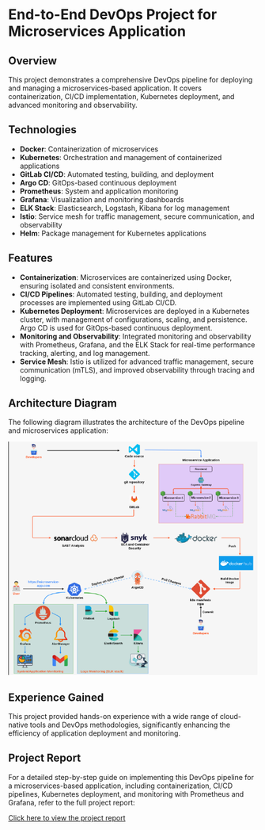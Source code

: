 # End-to-End DevOps Project for Microservices Application

## Overview

This project demonstrates a comprehensive DevOps pipeline for deploying and managing a microservices-based application. It covers containerization, CI/CD implementation, Kubernetes deployment, and advanced monitoring and observability.

## Technologies

- **Docker**: Containerization of microservices
- **Kubernetes**: Orchestration and management of containerized applications
- **GitLab CI/CD**: Automated testing, building, and deployment
- **Argo CD**: GitOps-based continuous deployment
- **Prometheus**: System and application monitoring
- **Grafana**: Visualization and monitoring dashboards
- **ELK Stack**: Elasticsearch, Logstash, Kibana for log management
- **Istio**: Service mesh for traffic management, secure communication, and observability
- **Helm**: Package management for Kubernetes applications

## Features

- **Containerization**: Microservices are containerized using Docker, ensuring isolated and consistent environments.
- **CI/CD Pipelines**: Automated testing, building, and deployment processes are implemented using GitLab CI/CD.
- **Kubernetes Deployment**: Microservices are deployed in a Kubernetes cluster, with management of configurations, scaling, and persistence. Argo CD is used for GitOps-based continuous deployment.
- **Monitoring and Observability**: Integrated monitoring and observability with Prometheus, Grafana, and the ELK Stack for real-time performance tracking, alerting, and log management.
- **Service Mesh**: Istio is utilized for advanced traffic management, secure communication (mTLS), and improved observability through tracing and logging.

## Architecture Diagram

The following diagram illustrates the architecture of the DevOps pipeline and microservices application:

![Architecture Diagram](./project-architecture.png)

## Experience Gained

This project provided hands-on experience with a wide range of cloud-native tools and DevOps methodologies, significantly enhancing the efficiency of application deployment and monitoring.

## Project Report

For a detailed step-by-step guide on implementing this DevOps pipeline for a microservices-based application, including containerization, CI/CD pipelines, Kubernetes deployment, and monitoring with Prometheus and Grafana, refer to the full project report:

[Click here to view the project report](https://drive.google.com/file/d/1cMENc9MFp_GTsBFap2PTS819IbVMQJV6/view?usp=drive_link)
